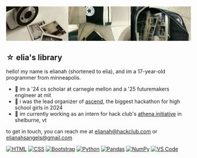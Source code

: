 ![A short, tan header with a record, vinyls, and a bus.](light-header)

## ☆ elia's library

hello! my name is elianah (shortened to elia), and im a 17-year-old programmer from minneapolis.

* 📓 im a '24 cs scholar at carnegie mellon and a '25 futuremakers engineer at mit
* 🎱 i was the lead organizer of [ascend](https://github.com/hackclub/ascend), the biggest hackathon for high school girls in 2024
* 🐾 im currently working as an intern for hack club's [athena initiative](https://github.com/hackclub/athena) in shelburne, vt

to get in touch, you can reach me at elianah@hackclub.com or elianahsangels@gmail.com

[![HTML](https://img.shields.io/badge/HTML-E34F26?style=for-the-badge&logo=html5&logoColor=%23FFFFFF&logoSize=3)](https://developer.mozilla.org/en-US/docs/Web/HTML)
[![CSS](https://img.shields.io/badge/CSS-663399?style=for-the-badge&logo=css)](https://developer.mozilla.org/en-US/docs/Web/CSS)
[![Bootstrap](https://img.shields.io/badge/bootstrap-7952B3?style=for-the-badge&logo=bootstrap&logoColor=%23FFF)](https://getbootstrap.com/)
[![Python](https://img.shields.io/badge/Python-3776AB?style=for-the-badge&logo=python&logoColor=%23fff)](https://www.python.org/)
[![Pandas](https://img.shields.io/badge/pandas-150458?style=for-the-badge&logo=pandas)](https://pandas.pydata.org/)
[![NumPy](https://img.shields.io/badge/numpy-013243?style=for-the-badge&logo=numpy)](https://numpy.org/)
[![VS Code](https://img.shields.io/badge/Visual_Studio_Code-0078d7?style=for-the-badge)](https://code.visualstudio.com/)
